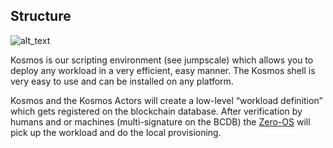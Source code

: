 ## Structure

![alt_text](threefold__structure.png  )

Kosmos is our scripting environment (see jumpscale) which allows you to deploy any workload in a very efficient, easy manner. The Kosmos shell is very easy to use and can be installed on any platform.

Kosmos and the Kosmos Actors will create a low-level “workload definition” which gets registered on the blockchain database. After verification by humans and or machines (multi-signature on the BCDB) the [Zero-OS](threefold__zos) will pick up the workload and do the local provisioning.